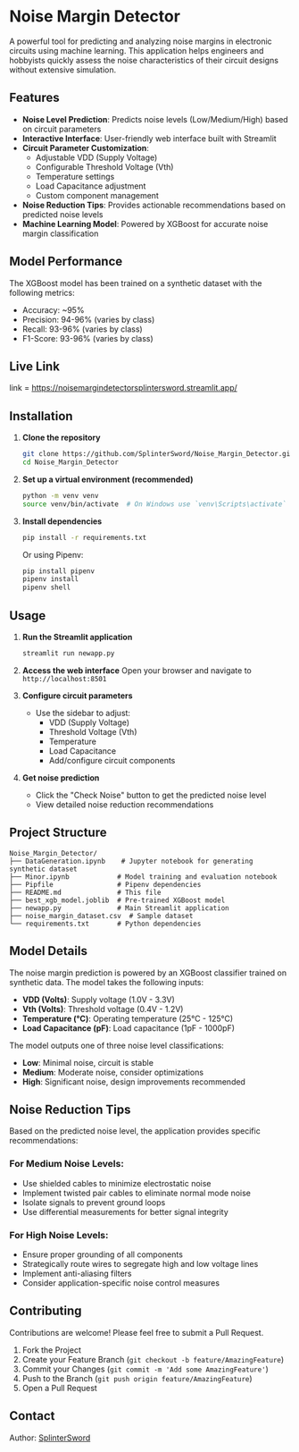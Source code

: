# Noise Margin Detector

A powerful tool for predicting and analyzing noise margins in electronic circuits using machine learning. This application helps engineers and hobbyists quickly assess the noise characteristics of their circuit designs without extensive simulation.

## Features

- **Noise Level Prediction**: Predicts noise levels (Low/Medium/High) based on circuit parameters
- **Interactive Interface**: User-friendly web interface built with Streamlit
- **Circuit Parameter Customization**:
  - Adjustable VDD (Supply Voltage)
  - Configurable Threshold Voltage (Vth)
  - Temperature settings
  - Load Capacitance adjustment
  - Custom component management
- **Noise Reduction Tips**: Provides actionable recommendations based on predicted noise levels
- **Machine Learning Model**: Powered by XGBoost for accurate noise margin classification

## Model Performance

The XGBoost model has been trained on a synthetic dataset with the following metrics:
- Accuracy: ~95%
- Precision: 94-96% (varies by class)
- Recall: 93-96% (varies by class)
- F1-Score: 93-96% (varies by class)

## Live Link
link = https://noisemargindetectorsplintersword.streamlit.app/

## Installation

1. **Clone the repository**
   ```bash
   git clone https://github.com/SplinterSword/Noise_Margin_Detector.git
   cd Noise_Margin_Detector
   ```

2. **Set up a virtual environment (recommended)**
   ```bash
   python -m venv venv
   source venv/bin/activate  # On Windows use `venv\Scripts\activate`
   ```

3. **Install dependencies**
   ```bash
   pip install -r requirements.txt
   ```
   
   Or using Pipenv:
   ```bash
   pip install pipenv
   pipenv install
   pipenv shell
   ```

## Usage

1. **Run the Streamlit application**
   ```bash
   streamlit run newapp.py
   ```

2. **Access the web interface**
   Open your browser and navigate to `http://localhost:8501`

3. **Configure circuit parameters**
   - Use the sidebar to adjust:
     - VDD (Supply Voltage)
     - Threshold Voltage (Vth)
     - Temperature
     - Load Capacitance
     - Add/configure circuit components

4. **Get noise prediction**
   - Click the "Check Noise" button to get the predicted noise level
   - View detailed noise reduction recommendations

## Project Structure

```
Noise_Margin_Detector/
├── DataGeneration.ipynb    # Jupyter notebook for generating synthetic dataset
├── Minor.ipynb            # Model training and evaluation notebook
├── Pipfile                # Pipenv dependencies
├── README.md              # This file
├── best_xgb_model.joblib  # Pre-trained XGBoost model
├── newapp.py              # Main Streamlit application
├── noise_margin_dataset.csv  # Sample dataset
└── requirements.txt       # Python dependencies
```

## Model Details

The noise margin prediction is powered by an XGBoost classifier trained on synthetic data. The model takes the following inputs:

- **VDD (Volts)**: Supply voltage (1.0V - 3.3V)
- **Vth (Volts)**: Threshold voltage (0.4V - 1.2V)
- **Temperature (°C)**: Operating temperature (25°C - 125°C)
- **Load Capacitance (pF)**: Load capacitance (1pF - 1000pF)

The model outputs one of three noise level classifications:
- **Low**: Minimal noise, circuit is stable
- **Medium**: Moderate noise, consider optimizations
- **High**: Significant noise, design improvements recommended

## Noise Reduction Tips

Based on the predicted noise level, the application provides specific recommendations:

### For Medium Noise Levels:
- Use shielded cables to minimize electrostatic noise
- Implement twisted pair cables to eliminate normal mode noise
- Isolate signals to prevent ground loops
- Use differential measurements for better signal integrity

### For High Noise Levels:
- Ensure proper grounding of all components
- Strategically route wires to segregate high and low voltage lines
- Implement anti-aliasing filters
- Consider application-specific noise control measures

## Contributing

Contributions are welcome! Please feel free to submit a Pull Request.

1. Fork the Project
2. Create your Feature Branch (`git checkout -b feature/AmazingFeature`)
3. Commit your Changes (`git commit -m 'Add some AmazingFeature'`)
4. Push to the Branch (`git push origin feature/AmazingFeature`)
5. Open a Pull Request

## Contact

Author: [SplinterSword](https://github.com/SplinterSword)
